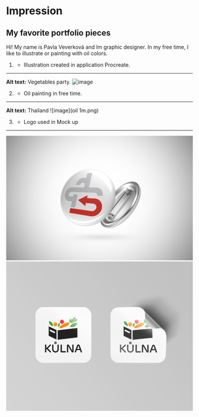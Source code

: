 # Impression 

## My favorite portfolio pieces

Hi!
My name is Pavla Veverková and Im graphic designer. In my free time, I like to illustrate or painting with oil colors. 

1. - Illustration created in application Procreate.
---
**Alt text:** Vegetables party. 
![image](Ilustrace.png)

2. - Oil painting in free time.
---

**Alt text:** Thailand 
![image](oil 1m.png)


3. - Logo used in Mock up
---
![image](ODZNAK.jpg)
![image](samolepky.png)

